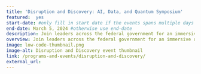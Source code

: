 ```yaml
---
title: 'Disruption and Discovery: AI, Data, and Quantum Symposium'
featured:  yes
start-date: #only fill in start date if the events spans multiple days
end-date: March 5, 2024 #otherwise use end-date
description: Join leaders across the federal government for an immersive one-day symposium exploring the technologies transforming our future.
overview: Join leaders across the federal government for an immersive one-day symposium exploring the technologies transforming our future.
image: low-code-thumbnail.png
image-alt: Disruption and Discovery event thumbnail
link: /programs-and-events/disruption-and-discovery/
external_url: 
---
```


